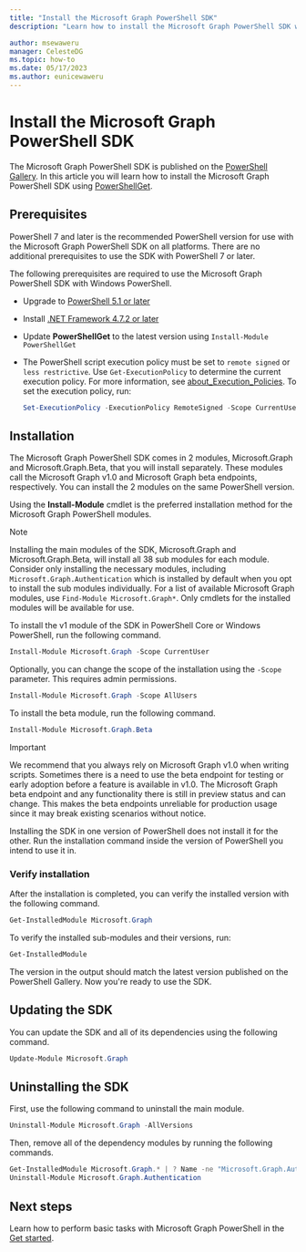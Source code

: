 ```yaml
---
title: "Install the Microsoft Graph PowerShell SDK"
description: "Learn how to install the Microsoft Graph PowerShell SDK with PowerShellGet."

author: msewaweru
manager: CelesteDG
ms.topic: how-to
ms.date: 05/17/2023
ms.author: eunicewaweru
---
```


# Install the Microsoft Graph PowerShell SDK

The Microsoft Graph PowerShell SDK is published on the [PowerShell Gallery](https://www.powershellgallery.com/packages/Microsoft.Graph). In this article you will learn how to install the Microsoft Graph PowerShell SDK using [PowerShellGet](/powershell/scripting/gallery/installing-psget).

## Prerequisites

PowerShell 7 and later is the recommended PowerShell version for use with the Microsoft Graph PowerShell SDK on all platforms. There are no additional prerequisites to use the SDK with PowerShell 7 or later.

The following prerequisites are required to use the Microsoft Graph PowerShell SDK with Windows PowerShell.

- Upgrade to [PowerShell 5.1 or later](/powershell/scripting/windows-powershell/install/installing-windows-powershell#upgrading-existing-windows-powershell)
- Install [.NET Framework 4.7.2 or later](/dotnet/framework/install/)
- Update **PowerShellGet** to the latest version using `Install-Module PowerShellGet`
- The PowerShell script execution policy must be set to `remote signed` or `less restrictive`. Use `Get-ExecutionPolicy` to determine the current execution policy. For more information, see [about_Execution_Policies](/powershell/module/microsoft.powershell.core/about/about_execution_policies).
To set the execution policy, run:

    ```powershell
    Set-ExecutionPolicy -ExecutionPolicy RemoteSigned -Scope CurrentUser
    ```

## Installation

The Microsoft Graph PowerShell SDK comes in 2 modules, Microsoft.Graph and Microsoft.Graph.Beta, that you will install separately. These modules call the Microsoft Graph v1.0 and Microsoft Graph beta endpoints, respectively. You can install the 2 modules on the same PowerShell version.

Using the **Install-Module** cmdlet is the preferred installation method for the Microsoft Graph PowerShell modules.

> [!NOTE]
> Installing the main modules of the SDK, Microsoft.Graph and Microsoft.Graph.Beta, will install all 38 sub modules for each module. Consider only installing the necessary modules, including `Microsoft.Graph.Authentication` which is installed by default when you opt to install the sub modules individually. For a list of available Microsoft Graph modules, use `Find-Module Microsoft.Graph*`.
> Only cmdlets for the installed modules will be available for use.

To install the v1 module of the SDK in PowerShell Core or Windows PowerShell, run the following command.

```powershell
Install-Module Microsoft.Graph -Scope CurrentUser
```

Optionally, you can change the scope of the installation using the `-Scope` parameter. This requires admin permissions.

```powershell
Install-Module Microsoft.Graph -Scope AllUsers
```

To install the beta module, run the following command.

```powershell
Install-Module Microsoft.Graph.Beta
```

> [!IMPORTANT]
> We recommend that you always rely on Microsoft Graph v1.0 when writing scripts. Sometimes there is a need to use the beta endpoint for testing or early adoption before a feature is available in v1.0. The Microsoft Graph beta endpoint and any functionality there is still in preview status and can change. This makes the beta endpoints unreliable for production usage since it may break existing scenarios without notice.

Installing the SDK in one version of PowerShell does not install it for the other. Run the installation command inside the version of PowerShell you intend to use it in.

### Verify installation

After the installation is completed, you can verify the installed version with the following command.

```powershell
Get-InstalledModule Microsoft.Graph
```

To verify the installed sub-modules and their versions, run:

```powershell
Get-InstalledModule
```

The version in the output should match the latest version published on the PowerShell Gallery. Now you're ready to use the SDK.

## Updating the SDK

You can update the SDK and all of its dependencies using the following command.

```powershell
Update-Module Microsoft.Graph
```

## Uninstalling the SDK

First, use the following command to uninstall the main module.

```powershell
Uninstall-Module Microsoft.Graph -AllVersions
```

Then, remove all of the dependency modules by running the following commands.

```powershell
Get-InstalledModule Microsoft.Graph.* | ? Name -ne "Microsoft.Graph.Authentication" | Uninstall-Module
Uninstall-Module Microsoft.Graph.Authentication
```

## Next steps

Learn how to perform basic tasks with Microsoft Graph PowerShell in the [Get started](get-started.md).
